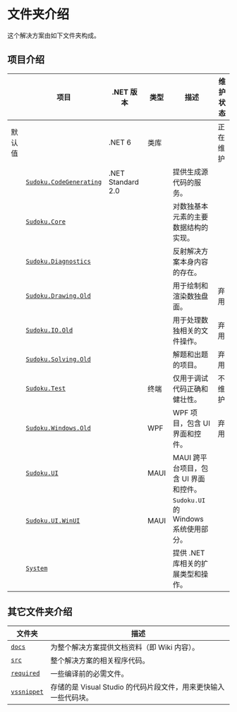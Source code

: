 ﻿# 文件夹介绍
这个解决方案由如下文件夹构成。

## 项目介绍

|        | 项目                                                         | .NET 版本         | 类型 | 描述                                  | 维护状态 |
| ------ | ------------------------------------------------------------ | ----------------- | ---- | ------------------------------------- | -------- |
| 默认值 |                                                              | .NET 6            | 类库 |                                       | 正在维护 |
|        | [`Sudoku.CodeGenerating`](https://github.com/SunnieShine/Sudoku/tree/main/src/Sudoku.CodeGenerating) | .NET Standard 2.0 |      | 提供生成源代码的服务。                |          |
|        | [`Sudoku.Core`](https://github.com/SunnieShine/Sudoku/tree/main/src/Sudoku.Core) |                   |      | 对数独基本元素的主要数据结构的实现。  |          |
|        | [`Sudoku.Diagnostics`](https://github.com/SunnieShine/Sudoku/tree/main/src/Sudoku.Diagnostics) |                   |      | 反射解决方案本身内容的存在。          |          |
|        | [`Sudoku.Drawing.Old`](https://github.com/SunnieShine/Sudoku/tree/main/src/Sudoku.Drawing.Old) |                   |      | 用于绘制和渲染数独盘面。              | 弃用     |
|        | [`Sudoku.IO.Old`](https://github.com/SunnieShine/Sudoku/tree/main/src/Sudoku.IO.Old) |                   |      | 用于处理数独相关的文件操作。          | 弃用     |
|        | [`Sudoku.Solving.Old`](https://github.com/SunnieShine/Sudoku/tree/main/src/Sudoku.Solving.Old) |                   |      | 解题和出题的项目。                    | 弃用     |
|        | [`Sudoku.Test`](https://github.com/SunnieShine/Sudoku/tree/main/src/Sudoku.Test) |                   | 终端 | 仅用于调试代码正确和健壮性。          | 不维护   |
|        | [`Sudoku.Windows.Old`](https://github.com/SunnieShine/Sudoku/tree/main/src/Sudoku.Windows.Old) |                   | WPF  | WPF 项目，包含 UI 界面和控件。        | 弃用     |
|        | [`Sudoku.UI`](https://github.com/SunnieShine/Sudoku/tree/main/src/Sudoku.UI/Sudoku.UI) |                   | MAUI | MAUI 跨平台项目，包含 UI 界面和控件。 |          |
|        | [`Sudoku.UI.WinUI`](https://github.com/SunnieShine/Sudoku/tree/main/src/Sudoku.UI/Sudoku.UI.WinUI) |                   | MAUI | `Sudoku.UI` 的 Windows 系统使用部分。 |          |
|        | [`System`](https://github.com/SunnieShine/Sudoku/tree/main/src/System) |                   |      | 提供 .NET 库相关的扩展类型和操作。    |          |

## 其它文件夹介绍

| 文件夹                                                       | 描述                                                         |
| ------------------------------------------------------------ | ------------------------------------------------------------ |
| [`docs`](https://github.com/SunnieShine/Sudoku/tree/main/src/docs) | 为整个解决方案提供文档资料（即 Wiki 内容）。                 |
| [`src`](https://github.com/SunnieShine/Sudoku/tree/main/src/src) | 整个解决方案的相关程序代码。                                 |
| [`required`](https://github.com/SunnieShine/Sudoku/tree/main/src/required) | 一些编译前的必需文件。                                       |
| [`vssnippet`](https://github.com/SunnieShine/Sudoku/tree/main/src/required/vssnippet) | 存储的是 Visual Studio 的代码片段文件，用来更快输入一些代码块。 |